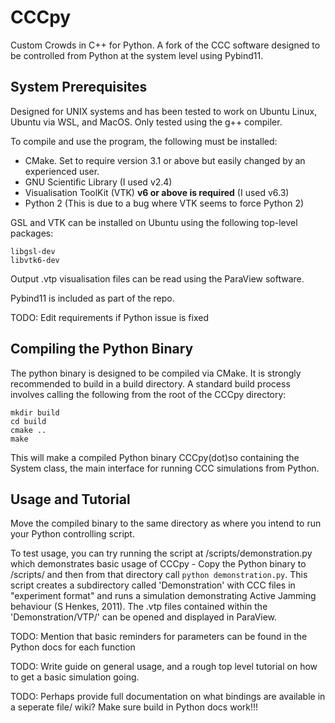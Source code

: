 # CCCpy
Custom Crowds in C++ for Python. A fork of the CCC software designed to be controlled from Python at the system level using Pybind11.

## System Prerequisites
Designed for UNIX systems and has been tested to work on Ubuntu Linux, Ubuntu via WSL, and MacOS. Only tested using the g++ compiler. 

To compile and use the program, the following must be installed:
- CMake. Set to require version 3.1 or above but easily changed by an experienced user.
- GNU Scientific Library (I used v2.4)
- Visualisation ToolKit (VTK) **v6 or above is required** (I used v6.3)
- Python 2 (This is due to a bug where VTK seems to force Python 2) 

GSL and VTK can be installed on Ubuntu using the following top-level packages:
```
libgsl-dev
libvtk6-dev
```
Output .vtp visualisation files can be read using the ParaView software.

Pybind11 is included as part of the repo. 

TODO: Edit requirements if Python issue is fixed

## Compiling the Python Binary 
The python binary is designed to be compiled via CMake. It is strongly recommended to build in a build directory. A standard build process involves calling the following from the root of the CCCpy directory:
```
mkdir build
cd build
cmake ..
make
```
This will make a compiled Python binary CCCpy(dot)so containing the System class, the main interface for running CCC simulations from Python. 

## Usage and Tutorial
Move the compiled binary to the same directory as where you intend to run your Python controlling script. 

To test usage, you can try running the script at /scripts/demonstration.py which demonstrates basic usage of CCCpy - Copy the Python binary to /scripts/ and then from that directory call ``python demonstration.py``. This script creates a subdirectory called 'Demonstration' with CCC files in "experiment format" and runs a simulation demonstrating Active Jamming behaviour (S Henkes, 2011). The .vtp files contained within the 'Demonstration/VTP/' can be opened and displayed in ParaView. 

TODO: Mention that basic reminders for parameters can be found in the Python docs for each function

TODO: Write guide on general usage, and a rough top level tutorial on how to get a basic simulation going. 

TODO: Perhaps provide full documentation on what bindings are available in a seperate file/ wiki? Make sure build in Python docs work!!!